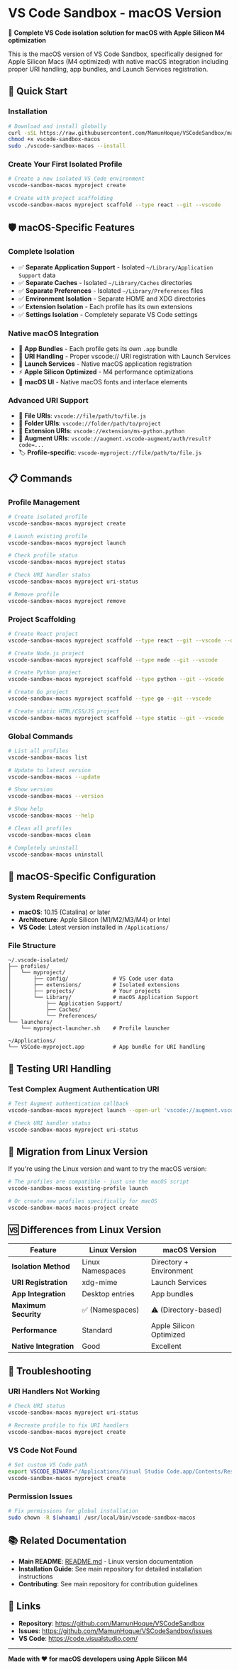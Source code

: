 # VS Code Sandbox - macOS Version

🍎 **Complete VS Code isolation solution for macOS with Apple Silicon M4 optimization**

This is the macOS version of VS Code Sandbox, specifically designed for Apple Silicon Macs (M4 optimized) with native macOS integration including proper URI handling, app bundles, and Launch Services registration.

## 🚀 Quick Start

### Installation

```bash
# Download and install globally
curl -sSL https://raw.githubusercontent.com/MamunHoque/VSCodeSandbox/main/vscode-sandbox-macos -o vscode-sandbox-macos
chmod +x vscode-sandbox-macos
sudo ./vscode-sandbox-macos --install
```

### Create Your First Isolated Profile

```bash
# Create a new isolated VS Code environment
vscode-sandbox-macos myproject create

# Create with project scaffolding
vscode-sandbox-macos myproject scaffold --type react --git --vscode
```

## 🛡️ macOS-Specific Features

### **Complete Isolation**
- ✅ **Separate Application Support** - Isolated `~/Library/Application Support` data
- ✅ **Separate Caches** - Isolated `~/Library/Caches` directories
- ✅ **Separate Preferences** - Isolated `~/Library/Preferences` files
- ✅ **Environment Isolation** - Separate HOME and XDG directories
- ✅ **Extension Isolation** - Each profile has its own extensions
- ✅ **Settings Isolation** - Completely separate VS Code settings

### **Native macOS Integration**
- 🍎 **App Bundles** - Each profile gets its own `.app` bundle
- 🔗 **URI Handling** - Proper vscode:// URI registration with Launch Services
- 📱 **Launch Services** - Native macOS application registration
- ⚡ **Apple Silicon Optimized** - M4 performance optimizations
- 🎨 **macOS UI** - Native macOS fonts and interface elements

### **Advanced URI Support**
- 📂 **File URIs**: `vscode://file/path/to/file.js`
- 📁 **Folder URIs**: `vscode://folder/path/to/project`
- 🧩 **Extension URIs**: `vscode://extension/ms-python.python`
- 🤖 **Augment URIs**: `vscode://augment.vscode-augment/auth/result?code=...`
- 🏷️ **Profile-specific**: `vscode-myproject://file/path/to/file.js`

## 📋 Commands

### Profile Management
```bash
# Create isolated profile
vscode-sandbox-macos myproject create

# Launch existing profile
vscode-sandbox-macos myproject launch

# Check profile status
vscode-sandbox-macos myproject status

# Check URI handler status
vscode-sandbox-macos myproject uri-status

# Remove profile
vscode-sandbox-macos myproject remove
```

### Project Scaffolding
```bash
# Create React project
vscode-sandbox-macos myproject scaffold --type react --git --vscode --docker

# Create Node.js project
vscode-sandbox-macos myproject scaffold --type node --git --vscode

# Create Python project
vscode-sandbox-macos myproject scaffold --type python --git --vscode

# Create Go project
vscode-sandbox-macos myproject scaffold --type go --git --vscode

# Create static HTML/CSS/JS project
vscode-sandbox-macos myproject scaffold --type static --git --vscode
```

### Global Commands
```bash
# List all profiles
vscode-sandbox-macos list

# Update to latest version
vscode-sandbox-macos --update

# Show version
vscode-sandbox-macos --version

# Show help
vscode-sandbox-macos --help

# Clean all profiles
vscode-sandbox-macos clean

# Completely uninstall
vscode-sandbox-macos uninstall
```

## 🔧 macOS-Specific Configuration

### System Requirements
- **macOS**: 10.15 (Catalina) or later
- **Architecture**: Apple Silicon (M1/M2/M3/M4) or Intel
- **VS Code**: Latest version installed in `/Applications/`

### File Structure
```
~/.vscode-isolated/
├── profiles/
│   └── myproject/
│       ├── config/              # VS Code user data
│       ├── extensions/          # Isolated extensions
│       ├── projects/            # Your projects
│       └── Library/             # macOS Application Support
│           ├── Application Support/
│           ├── Caches/
│           └── Preferences/
└── launchers/
    └── myproject-launcher.sh    # Profile launcher

~/Applications/
└── VSCode-myproject.app         # App bundle for URI handling
```

## 🧪 Testing URI Handling

### Test Complex Augment Authentication URI
```bash
# Test Augment authentication callback
vscode-sandbox-macos myproject launch --open-url 'vscode://augment.vscode-augment/auth/result?code=_96a93f8f41f996ed256781e5b1e2ff27&state=2085a0c5-44f3-4296-bf79-6d88a5ccb429&tenant_url=https%3A%2F%2Fd2.api.augmentcode.com%2F'

# Check URI handler status
vscode-sandbox-macos myproject uri-status
```

## 🔄 Migration from Linux Version

If you're using the Linux version and want to try the macOS version:

```bash
# The profiles are compatible - just use the macOS script
vscode-sandbox-macos existing-profile launch

# Or create new profiles specifically for macOS
vscode-sandbox-macos macos-project create
```

## 🆚 Differences from Linux Version

| Feature | Linux Version | macOS Version |
|---------|---------------|---------------|
| **Isolation Method** | Linux Namespaces | Directory + Environment |
| **URI Registration** | xdg-mime | Launch Services |
| **App Integration** | Desktop entries | App bundles |
| **Maximum Security** | ✅ (Namespaces) | ⚠️ (Directory-based) |
| **Performance** | Standard | Apple Silicon Optimized |
| **Native Integration** | Good | Excellent |

## 🐛 Troubleshooting

### URI Handlers Not Working
```bash
# Check URI status
vscode-sandbox-macos myproject uri-status

# Recreate profile to fix URI handlers
vscode-sandbox-macos myproject create
```

### VS Code Not Found
```bash
# Set custom VS Code path
export VSCODE_BINARY="/Applications/Visual Studio Code.app/Contents/Resources/app/bin/code"
vscode-sandbox-macos myproject create
```

### Permission Issues
```bash
# Fix permissions for global installation
sudo chown -R $(whoami) /usr/local/bin/vscode-sandbox-macos
```

## 📚 Related Documentation

- **Main README**: [README.md](README.md) - Linux version documentation
- **Installation Guide**: See main repository for detailed installation instructions
- **Contributing**: See main repository for contribution guidelines

## 🔗 Links

- **Repository**: https://github.com/MamunHoque/VSCodeSandbox
- **Issues**: https://github.com/MamunHoque/VSCodeSandbox/issues
- **VS Code**: https://code.visualstudio.com/

---

**Made with ❤️ for macOS developers using Apple Silicon M4**
